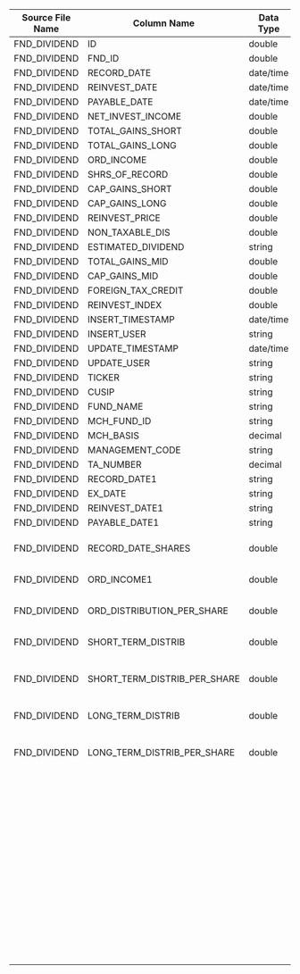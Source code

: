 |	Source File Name	|	Column Name	|	Data Type	|	Length	|	Nullable	|	PK	|	BK	|		|		|		|		|	Table Name	|	Target Table Name	|	Data Type	|	Length	|	Nullable	|	PK	|		|
|	---	|	---	|	---	|	---	|	---	|	---	|	---	|	---	|	---	|	---	|	---	|	---	|	---	|	---	|	---	|	---	|	---	|	---	|
|	FND_DIVIDEND	|	ID	|	double	|	15	|		|		|		|		|		|		|		|		|		|		|		|		|		|		|
|	FND_DIVIDEND	|	FND_ID	|	double	|	15	|		|		|		|		|		|		|		|		|		|		|		|		|		|		|
|	FND_DIVIDEND	|	RECORD_DATE	|	date/time	|	29	|		|		|		|		|		|		|		|		|		|		|		|		|		|		|
|	FND_DIVIDEND	|	REINVEST_DATE	|	date/time	|	29	|		|		|		|		|		|		|		|		|		|		|		|		|		|		|
|	FND_DIVIDEND	|	PAYABLE_DATE	|	date/time	|	29	|		|		|		|		|		|		|		|		|		|		|		|		|		|		|
|	FND_DIVIDEND	|	NET_INVEST_INCOME	|	double	|	15	|		|		|		|		|		|		|		|		|		|		|		|		|		|		|
|	FND_DIVIDEND	|	TOTAL_GAINS_SHORT	|	double	|	15	|		|		|		|		|		|		|		|		|		|		|		|		|		|		|
|	FND_DIVIDEND	|	TOTAL_GAINS_LONG	|	double	|	15	|		|		|		|		|		|		|		|		|		|		|		|		|		|		|
|	FND_DIVIDEND	|	ORD_INCOME	|	double	|	15	|		|		|		|		|		|		|		|		|		|		|		|		|		|		|
|	FND_DIVIDEND	|	SHRS_OF_RECORD	|	double	|	15	|		|		|		|		|		|		|		|		|		|		|		|		|		|		|
|	FND_DIVIDEND	|	CAP_GAINS_SHORT	|	double	|	15	|		|		|		|		|		|		|		|		|		|		|		|		|		|		|
|	FND_DIVIDEND	|	CAP_GAINS_LONG	|	double	|	15	|		|		|		|		|		|		|		|		|		|		|		|		|		|		|
|	FND_DIVIDEND	|	REINVEST_PRICE	|	double	|	15	|		|		|		|		|		|		|		|		|		|		|		|		|		|		|
|	FND_DIVIDEND	|	NON_TAXABLE_DIS	|	double	|	15	|		|		|		|		|		|		|		|		|		|		|		|		|		|		|
|	FND_DIVIDEND	|	ESTIMATED_DIVIDEND	|	string	|	1	|		|		|		|		|		|		|		|		|		|		|		|		|		|		|
|	FND_DIVIDEND	|	TOTAL_GAINS_MID	|	double	|	15	|		|		|		|		|		|		|		|		|		|		|		|		|		|		|
|	FND_DIVIDEND	|	CAP_GAINS_MID	|	double	|	15	|		|		|		|		|		|		|		|		|		|		|		|		|		|		|
|	FND_DIVIDEND	|	FOREIGN_TAX_CREDIT	|	double	|	15	|		|		|		|		|		|		|		|		|		|		|		|		|		|		|
|	FND_DIVIDEND	|	REINVEST_INDEX	|	double	|	15	|		|		|		|		|		|		|		|		|		|		|		|		|		|		|
|	FND_DIVIDEND	|	INSERT_TIMESTAMP	|	date/time	|	29	|		|		|		|		|		|		|		|		|		|		|		|		|		|		|
|	FND_DIVIDEND	|	INSERT_USER	|	string	|	30	|		|		|		|		|		|		|		|		|		|		|		|		|		|		|
|	FND_DIVIDEND	|	UPDATE_TIMESTAMP	|	date/time	|	29	|		|		|		|		|		|		|		|		|		|		|		|		|		|		|
|	FND_DIVIDEND	|	UPDATE_USER	|	string	|	30	|		|		|		|		|		|		|		|		|		|		|		|		|		|		|
|	FND_DIVIDEND	|	TICKER	|	string	|	8	|		|		|		|	Direct Move	|	TICKER	|		|		|	SSB_DISTRIB	|	TICKER	|	string	|	5	|		|		|		|
|	FND_DIVIDEND	|	CUSIP	|	string	|	9	|		|		|		|	Direct Move	|	CUSIP	|		|		|	SSB_DISTRIB	|	CUSIP	|	string	|	9	|		|		|		|
|	FND_DIVIDEND	|	FUND_NAME	|	string	|	50	|		|		|		|	Direct Move	|	FUND_NAME	|		|		|	SSB_DISTRIB	|	FUND_NAME	|	string	|	50	|		|		|		|
|	FND_DIVIDEND	|	MCH_FUND_ID	|	string	|	5	|		|		|		|	Direct Move	|	MCH_FUND_ID	|		|		|	SSB_DISTRIB	|	MCH_FUND_ID	|	string	|	5	|		|		|		|
|	FND_DIVIDEND	|	MCH_BASIS	|	decimal	|	16	|		|		|		|	Direct Move	|	MCH_BASIS	|		|		|	SSB_DISTRIB	|	MCH_BASIS	|	number	|	16	|		|		|		|
|	FND_DIVIDEND	|	MANAGEMENT_CODE	|	string	|	10	|		|		|		|	Direct Move	|	MANAGEMENT_CODE	|		|		|	SSB_DISTRIB	|	MANAGEMENT_CODE	|	string	|	10	|		|		|		|
|	FND_DIVIDEND	|	TA_NUMBER	|	decimal	|	4	|		|		|		|	Direct Move	|	TA_NUMBER	|		|		|	SSB_DISTRIB	|	TA_NUMBER	|	number	|	4	|		|		|		|
|	FND_DIVIDEND	|	RECORD_DATE1	|	string	|	10	|		|		|		|	Direct Move	|	RECORD_DATE	|		|		|	SSB_DISTRIB	|	RECORD_DATE	|	string	|	10	|		|		|		|
|	FND_DIVIDEND	|	EX_DATE	|	string	|	10	|		|		|		|	Direct Move	|	EX_DATE	|		|		|	SSB_DISTRIB	|	EX_DATE	|	string	|	10	|		|		|		|
|	FND_DIVIDEND	|	REINVEST_DATE1	|	string	|	10	|		|		|		|	Direct Move	|	REINVEST_DATE	|		|		|	SSB_DISTRIB	|	REINVEST_DATE	|	string	|	10	|		|		|		|
|	FND_DIVIDEND	|	PAYABLE_DATE1	|	string	|	10	|		|		|		|	Direct Move	|	PAYABLE_DATE	|		|		|	SSB_DISTRIB	|	PAYABLE_DATE	|	string	|	10	|		|		|		|
|	FND_DIVIDEND	|	RECORD_DATE_SHARES	|	double	|	15	|		|		|		|	iif RECORD_DATE_SHARES=0 then NULL otherwise 'RECORD_DATE_SHARES'	|	"iif(RECORD_DATE_SHARES=0,NULL,RECORD_DATE_SHARES)"	|		|		|	SSB_DISTRIB	|	RECORD_DATE_SHARES	|	double	|	16	|		|		|		|
|	FND_DIVIDEND	|	ORD_INCOME1	|	double	|	15	|		|		|		|	if ORD_INCOME=0then NULL otherwise 'ORD_INCOME'	|	"iif(ORD_INCOME=0,NULL,ORD_INCOME)"	|		|		|	SSB_DISTRIB	|	ORD_INCOME	|	double	|	16	|		|		|		|
|	FND_DIVIDEND	|	ORD_DISTRIBUTION_PER_SHARE	|	double	|	15	|		|		|		|	if ORD_DISTRIBUTION_PER_SHARE=0 then NULL otherwise 'ORD_DISTRIBUTION_PER_SHARE'	|	"iif(ORD_DISTRIBUTION_PER_SHARE=0,NULL,ORD_DISTRIBUTION_PER_SHARE)"	|		|		|	SSB_DISTRIB	|	ORD_DISTRIBUTION_PER_SHARE	|	double	|	16	|		|		|		|
|	FND_DIVIDEND	|	SHORT_TERM_DISTRIB	|	double	|	15	|		|		|		|	if SHORT_TERM_DISTRIB=0 then NULL otherwise 'SHORT_TERM_DISTRIB'	|	"iif(SHORT_TERM_DISTRIB=0,NULL,SHORT_TERM_DISTRIB)"	|		|		|	SSB_DISTRIB	|	SHORT_TERM_DISTRIB	|	double	|	16	|		|		|		|
|	FND_DIVIDEND	|	SHORT_TERM_DISTRIB_PER_SHARE	|	double	|	15	|		|		|		|	iif SHORT_TERM_DISTRIB_PER_SHARE=0 then NULL otherwise 'SHORT_TERM_DISTRIB_PER_SHARE'	|	"iif(SHORT_TERM_DISTRIB_PER_SHARE=0,NULL,SHORT_TERM_DISTRIB_PER_SHARE)"	|		|		|	SSB_DISTRIB	|	SHORT_TERM_DISTRIB_PER_SHARE	|	double	|	16	|		|		|		|
|	FND_DIVIDEND	|	LONG_TERM_DISTRIB	|	double	|	15	|		|		|		|	if LONG_TERM_DISTRIB=0 then NULL otherwise 'LONG_TERM_DISTRIB'	|	"iif(LONG_TERM_DISTRIB=0,NULL,LONG_TERM_DISTRIB)"	|		|		|	SSB_DISTRIB	|	LONG_TERM_DISTRIB	|	double	|	16	|		|		|		|
|	FND_DIVIDEND	|	LONG_TERM_DISTRIB_PER_SHARE	|	double	|	15	|		|		|		|	if LONG_TERM_DISTRIB_PER_SHARE=0 then NULL otherwise 'LONG_TERM_DISTRIB_PER_SHARE'	|	"iif(LONG_TERM_DISTRIB_PER_SHARE=0,NULL,LONG_TERM_DISTRIB_PER_SHARE)"	|		|		|	SSB_DISTRIB	|	LONG_TERM_DISTRIB_PER_SHARE	|	double	|	16	|		|		|		|
|		|		|		|		|		|		|		|		|		|		|		|	SSB_DISTRIB	|	CAP_GAINS_DISTRIB	|	double	|	16	|		|		|		|
|		|		|		|		|		|		|		|		|		|		|		|	SSB_DISTRIB	|	CAP_TAINS_DISTRIB_PER_SHARE	|	double	|	16	|		|		|		|
|		|		|		|		|		|		|		|		|		|		|		|	SSB_DISTRIB	|	ROC_DISTRIB	|	double	|	16	|		|		|		|
|		|		|		|		|		|		|		|		|		|		|		|	SSB_DISTRIB	|	ROC_DISTRIB_PER_SHARE	|	double	|	16	|		|		|		|
|		|		|		|		|		|		|		|		|		|		|		|	SSB_DISTRIB	|	SPECIAL_DISTRIB	|	double	|	16	|		|		|		|
|		|		|		|		|		|		|		|		|		|		|		|	SSB_DISTRIB	|	SPEICAL_DISTRIB_PER_SHARE	|	double	|	16	|		|		|		|
|		|		|		|		|		|		|		|		|		|		|		|		|		|		|		|		|		|		|
|		|		|		|		|		|		|		|		|		|		|		|		|		|		|		|		|		|		|
|		|		|		|		|		|		|		|		|		|		|		|		|		|		|		|		|		|		|
|		|		|		|		|		|		|		|		|		|		|		|		|		|		|		|		|		|		|
|		|		|		|		|		|		|		|		|		|		|		|		|		|		|		|		|		|		|
|		|		|		|		|		|		|		|		|		|		|		|		|		|		|		|		|		|		|
|		|		|		|		|		|		|		|		|		|		|		|		|		|		|		|		|		|		|
|		|		|		|		|		|		|		|		|		|		|		|		|		|		|		|		|		|		|
|		|		|		|		|		|		|		|		|		|		|		|		|		|		|		|		|		|		|
|		|		|		|		|		|		|		|		|		|		|		|		|		|		|		|		|		|		|
|		|		|		|		|		|		|		|		|		|		|		|		|		|		|		|		|		|		|
|		|		|		|		|		|		|		|		|		|		|		|		|		|		|		|		|		|		|
|		|		|		|		|		|		|		|		|		|		|		|		|		|		|		|		|		|		|
|		|		|		|		|		|		|		|		|		|		|		|		|		|		|		|		|		|		|
|		|		|		|		|		|		|		|		|		|		|		|		|		|		|		|		|		|		|
|		|		|		|		|		|		|		|		|		|		|		|		|		|		|		|		|		|		|
|		|		|		|		|		|		|		|		|		|		|		|		|		|		|		|		|		|		|
|		|		|		|		|		|		|		|		|		|		|		|		|		|		|		|		|		|		|
|		|		|		|		|		|		|		|		|		|		|		|		|		|		|		|		|		|		|
|		|		|		|		|		|		|		|		|		|		|		|		|		|		|		|		|		|		|
|		|		|		|		|		|		|		|		|		|		|		|		|		|		|		|		|		|		|
|		|		|		|		|		|		|		|		|		|		|		|		|		|		|		|		|		|		|
|		|		|		|		|		|		|		|		|		|		|		|		|		|		|		|		|		|		|
|		|		|		|		|		|		|		|		|		|		|		|		|		|		|		|		|		|		|
|		|		|		|		|		|		|		|		|		|		|		|		|		|		|		|		|		|		|
|		|		|		|		|		|		|		|		|		|		|		|		|		|		|		|		|		|		|
|		|		|		|		|		|		|		|		|		|		|		|		|		|		|		|		|		|		|
|		|		|		|		|		|		|		|		|		|		|		|		|		|		|		|		|		|		|
|		|		|		|		|		|		|		|		|		|		|		|		|		|		|		|		|		|		|
|		|		|		|		|		|		|		|		|		|		|		|		|		|		|		|		|		|		|
